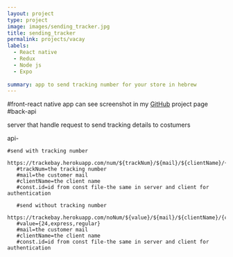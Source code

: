 ```yaml
---
layout: project
type: project
image: images/sending_tracker.jpg
title: sending_tracker
permalink: projects/vacay
labels:
  - React native
  - Redux
  - Node js
  - Expo
 
summary: app to send tracking number for your store in hebrew
---
```

#front-react native app
can see screenshot in my [GitHub](https://github.com/zahor55/sending_tracker) project page
#back-api

server that handle request to send tracking details to costumers

api-

```
#send with tracking number
   https://trackebay.herokuapp.com/num/${trackNum}/${mail}/${clientName}/{const.id}
   #trackNum=the tracking number
   #mail=the customer mail
   #clientName=the client name
   #const.id=id from const file-the same in server and client for authentication
   
   #send without tracking number
   https://trackebay.herokuapp.com/noNum/${value}/${mail}/${clientName}/{const.id}
   #value={24,express,regular}
   #mail=the customer mail
   #clientName=the client name
   #const.id=id from const file-the same in server and client for authentication
```